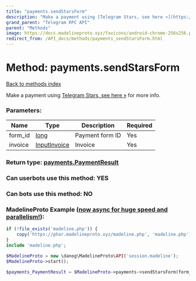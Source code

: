 ```yaml
---
title: "payments.sendStarsForm"
description: "Make a payment using [Telegram Stars, see here »](https://core.telegram.org/api/stars#using-stars) for more info."
grand_parent: "Telegram RPC API"
parent: "Methods"
image: https://docs.madelineproto.xyz/favicons/android-chrome-256x256.png
redirect_from: /API_docs/methods/payments_sendStarsForm.html
---
```

# Method: payments.sendStarsForm
[Back to methods index](index.html)



Make a payment using [Telegram Stars, see here »](https://core.telegram.org/api/stars#using-stars) for more info.

### Parameters:

| Name     |    Type       | Description | Required |
|----------|---------------|-------------|----------|
|form\_id|[long](/API_docs/types/long.html) | Payment form ID | Yes|
|invoice|[InputInvoice](/API_docs/types/InputInvoice.html) | Invoice | Yes|


### Return type: [payments.PaymentResult](/API_docs/types/payments.PaymentResult.html)

### Can userbots use this method: **YES**

### Can bots use this method: **NO**


### MadelineProto Example ([now async for huge speed and parallelism!](https://docs.madelineproto.xyz/docs/ASYNC.html)):


```php
if (!file_exists('madeline.php')) {
    copy('https://phar.madelineproto.xyz/madeline.php', 'madeline.php');
}
include 'madeline.php';

$MadelineProto = new \danog\MadelineProto\API('session.madeline');
$MadelineProto->start();

$payments_PaymentResult = $MadelineProto->payments->sendStarsForm(form_id: $long, invoice: $InputInvoice, );
```

